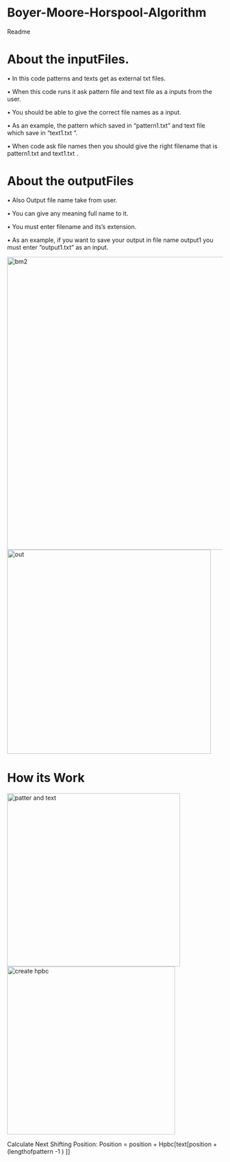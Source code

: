 #  Boyer-Moore-Horspool-Algorithm
Readme
# About the inputFiles.

•	In this code patterns and texts get as external txt files. 

•	When this code runs it ask pattern file and text file as a inputs from the user. 

•	You should be able to give the correct file names as a input.

•	As an example, the pattern which saved in “pattern1.txt” and text file which save in “text1.txt “. 

•	When code ask file names then you should give the right filename that is pattern1.txt and text1.txt  .


# About the outputFiles

•	Also Output file name take from user.

•	You can give any meaning full name to it. 

•	You must enter filename and its’s extension.

•	As an example, if you want to save your output in file name output1 you must enter “output1.txt” as an input.

<img width="683" alt="bm2" src="https://github.com/vishmitha1/Boyer-Moore-Horspool-Algorithm/assets/106392603/7b63a748-44c7-45cd-9b9c-9307292e55f0">

<img width="476" alt="out" src="https://github.com/vishmitha1/Boyer-Moore-Horspool-Algorithm/assets/106392603/a553c466-6b5b-4963-925f-df83940177ab">

# How its Work

<img width="404" alt="patter and text" src="https://github.com/vishmitha1/Boyer-Moore-Horspool-Algorithm/assets/106392603/f9395981-a475-4355-95a1-75116d9bfa8b">

<img width="392" alt="create hpbc" src="https://github.com/vishmitha1/Boyer-Moore-Horspool-Algorithm/assets/106392603/881b057f-f5de-4b59-8323-811140426aec">

Calculate Next Shifting Position:
Position = position + Hpbc[text[position + (lengthofpattern -1 ) ]] 






